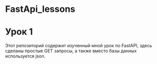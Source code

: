 # FastApi_lessons
# Урок 1

Этот репозиторий содержит изученный мной урок по FastAPI, здесь сделаны простые GET запросы, а также вместо базы данных используется json.

